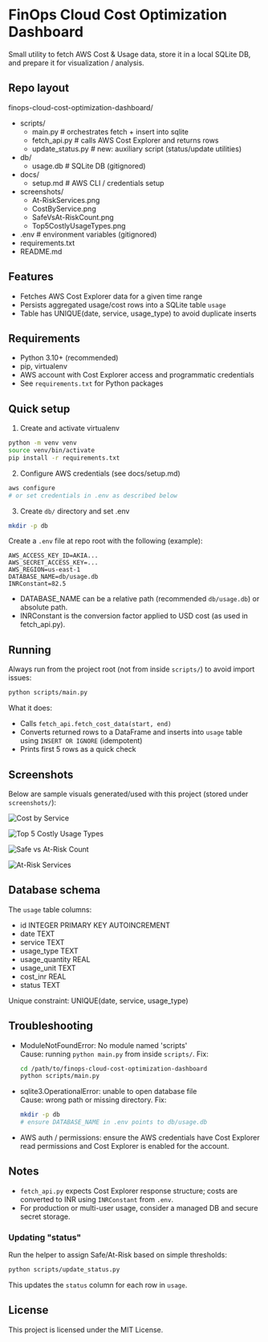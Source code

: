 # FinOps Cloud Cost Optimization Dashboard

Small utility to fetch AWS Cost & Usage data, store it in a local SQLite DB, and prepare it for visualization / analysis.

## Repo layout
finops-cloud-cost-optimization-dashboard/
- scripts/
  - main.py          # orchestrates fetch + insert into sqlite
  - fetch_api.py     # calls AWS Cost Explorer and returns rows
  - update_status.py # new: auxiliary script (status/update utilities)
- db/
  - usage.db         # SQLite DB (gitignored)
- docs/
  - setup.md         # AWS CLI / credentials setup
- screenshots/
  - At-RiskServices.png
  - CostByService.png
  - SafeVsAt-RiskCount.png
  - Top5CostlyUsageTypes.png
- .env               # environment variables (gitignored)
- requirements.txt
- README.md

## Features
- Fetches AWS Cost Explorer data for a given time range
- Persists aggregated usage/cost rows into a SQLite table `usage`
- Table has UNIQUE(date, service, usage_type) to avoid duplicate inserts

## Requirements
- Python 3.10+ (recommended)
- pip, virtualenv
- AWS account with Cost Explorer access and programmatic credentials
- See `requirements.txt` for Python packages

## Quick setup

1. Create and activate virtualenv
```bash
python -m venv venv
source venv/bin/activate
pip install -r requirements.txt
```

2. Configure AWS credentials (see docs/setup.md)
```bash
aws configure
# or set credentials in .env as described below
```

3. Create `db/` directory and set .env
```bash
mkdir -p db
```

Create a `.env` file at repo root with the following (example):
```
AWS_ACCESS_KEY_ID=AKIA...
AWS_SECRET_ACCESS_KEY=...
AWS_REGION=us-east-1
DATABASE_NAME=db/usage.db
INRConstant=82.5
```

- DATABASE_NAME can be a relative path (recommended `db/usage.db`) or absolute path.
- INRConstant is the conversion factor applied to USD cost (as used in fetch_api.py).

## Running
Always run from the project root (not from inside `scripts/`) to avoid import issues:

```bash
python scripts/main.py
```

What it does:
- Calls `fetch_api.fetch_cost_data(start, end)`
- Converts returned rows to a DataFrame and inserts into `usage` table using `INSERT OR IGNORE` (idempotent)
- Prints first 5 rows as a quick check

## Screenshots

Below are sample visuals generated/used with this project (stored under `screenshots/`):

![Cost by Service](screenshots/CostByService.png)

![Top 5 Costly Usage Types](screenshots/Top5CostlyUsageTypes.png)

![Safe vs At-Risk Count](screenshots/SafeVsAt-RiskCount.png)

![At-Risk Services](screenshots/At-RiskServices.png)

## Database schema
The `usage` table columns:
- id INTEGER PRIMARY KEY AUTOINCREMENT
- date TEXT
- service TEXT
- usage_type TEXT
- usage_quantity REAL
- usage_unit TEXT
- cost_inr REAL
 - status TEXT

Unique constraint: UNIQUE(date, service, usage_type)

## Troubleshooting

- ModuleNotFoundError: No module named 'scripts'  
  Cause: running `python main.py` from inside `scripts/`. Fix:
  ```bash
  cd /path/to/finops-cloud-cost-optimization-dashboard
  python scripts/main.py
  ```

- sqlite3.OperationalError: unable to open database file  
  Cause: wrong path or missing directory. Fix:
  ```bash
  mkdir -p db
  # ensure DATABASE_NAME in .env points to db/usage.db
  ```

- AWS auth / permissions: ensure the AWS credentials have Cost Explorer read permissions and Cost Explorer is enabled for the account.

## Notes
- `fetch_api.py` expects Cost Explorer response structure; costs are converted to INR using `INRConstant` from `.env`.
- For production or multi-user usage, consider a managed DB and secure secret storage.

### Updating "status"
Run the helper to assign Safe/At-Risk based on simple thresholds:

```bash
python scripts/update_status.py
```
This updates the `status` column for each row in `usage`.

## License 

This project is licensed under the MIT License.
